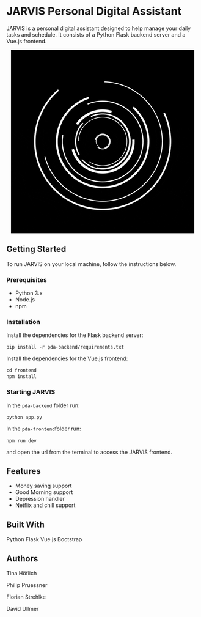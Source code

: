 # JARVIS Personal Digital Assistant

JARVIS is a personal digital assistant designed to help manage your daily tasks and schedule. It consists of a Python Flask backend server and a Vue.js frontend.
<p align="center">
 <img align="center" src="pda-frontend/src/assets/frame_0.png" alt="Image description">
</p>

## Getting Started

To run JARVIS on your local machine, follow the instructions below.
<!-- Pytest Coverage Comment:Begin -->
<!-- Pytest Coverage Comment:End -->

### Prerequisites
 - Python 3.x
 - Node.js
 - npm


### Installation
Install the dependencies for the Flask backend server:
```
pip install -r pda-backend/requirements.txt
```
Install the dependencies for the Vue.js frontend:
```
cd frontend
npm install
```

### Starting JARVIS
In the `pda-backend` folder run:
```
python app.py
```

In the `pda-frontend`folder run:
```
npm run dev
```
and open the url from the terminal to access the JARVIS frontend.

## Features
 - Money saving support
 - Good Morning support
 - Depression handler
 - Netflix and chill support

## Built With

Python Flask
Vue.js
Bootstrap


## Authors

Tina Höflich

Philip Pruessner

Florian Strehlke

David Ullmer
